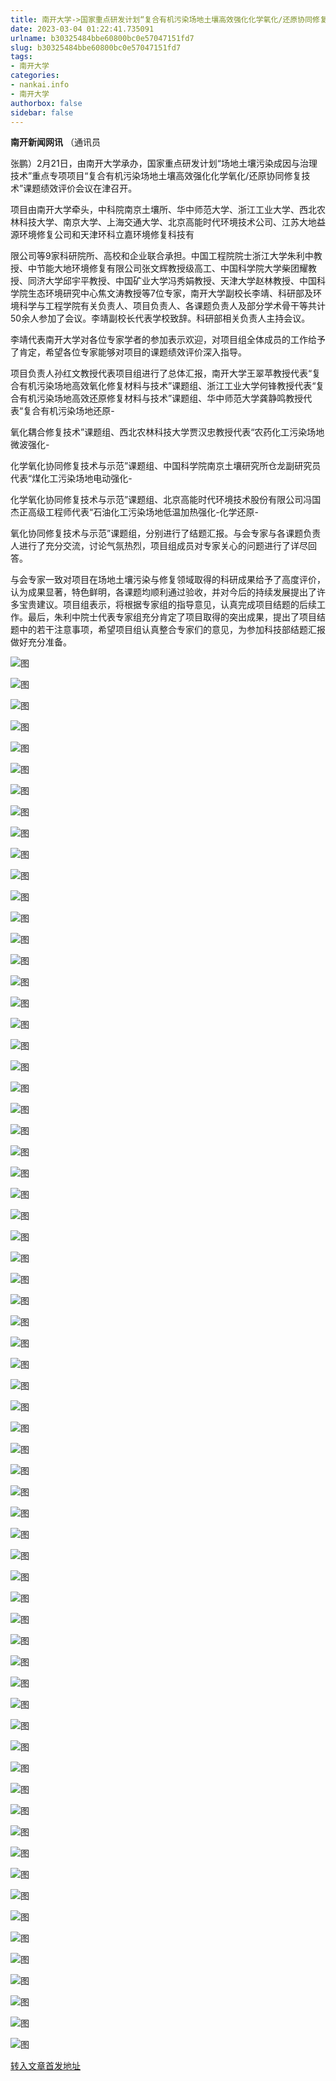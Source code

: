```yaml
---
title: 南开大学->国家重点研发计划“复合有机污染场地土壤高效强化化学氧化/还原协同修复技术”项目课题绩效评价会议召开 | nankai.info
date: 2023-03-04 01:22:41.735091
urlname: b30325484bbe60800bc0e57047151fd7
slug: b30325484bbe60800bc0e57047151fd7
tags: 
- 南开大学
categories:
- nankai.info
- 南开大学
authorbox: false
sidebar: false
---
```

**南开新闻网讯** （通讯员

张鹏）2月21日，由南开大学承办，国家重点研发计划“场地土壤污染成因与治理技术”重点专项项目“复合有机污染场地土壤高效强化化学氧化/还原协同修复技术”课题绩效评价会议在津召开。

项目由南开大学牵头，中科院南京土壤所、华中师范大学、浙江工业大学、西北农林科技大学、南京大学、上海交通大学、北京高能时代环境技术公司、江苏大地益源环境修复公司和天津环科立嘉环境修复科技有
<!--more-->
限公司等9家科研院所、高校和企业联合承担。中国工程院院士浙江大学朱利中教授、中节能大地环境修复有限公司张文辉教授级高工、中国科学院大学柴团耀教授、同济大学邱宇平教授、中国矿业大学冯秀娟教授、天津大学赵林教授、中国科学院生态环境研究中心焦文涛教授等7位专家，南开大学副校长李靖、科研部及环境科学与工程学院有关负责人、项目负责人、各课题负责人及部分学术骨干等共计50余人参加了会议。李靖副校长代表学校致辞。科研部相关负责人主持会议。

李靖代表南开大学对各位专家学者的参加表示欢迎，对项目组全体成员的工作给予了肯定，希望各位专家能够对项目的课题绩效评价深入指导。

项目负责人孙红文教授代表项目组进行了总体汇报，南开大学王翠苹教授代表“复合有机污染场地高效氧化修复材料与技术”课题组、浙江工业大学何锋教授代表“复合有机污染场地高效还原修复材料与技术”课题组、华中师范大学龚静鸣教授代表“复合有机污染场地还原-

氧化耦合修复技术”课题组、西北农林科技大学贾汉忠教授代表“农药化工污染场地微波强化-

化学氧化协同修复技术与示范”课题组、中国科学院南京土壤研究所仓龙副研究员代表“煤化工污染场地电动强化-

化学氧化协同修复技术与示范”课题组、北京高能时代环境技术股份有限公司冯国杰正高级工程师代表“石油化工污染场地低温加热强化-化学还原-

氧化协同修复技术与示范”课题组，分别进行了结题汇报。与会专家与各课题负责人进行了充分交流，讨论气氛热烈，项目组成员对专家关心的问题进行了详尽回答。

与会专家一致对项目在场地土壤污染与修复领域取得的科研成果给予了高度评价，认为成果显著，特色鲜明，各课题均顺利通过验收，并对今后的持续发展提出了许多宝贵建议。项目组表示，将根据专家组的指导意见，认真完成项目结题的后续工作。最后，朱利中院士代表专家组充分肯定了项目取得的突出成果，提出了项目结题中的若干注意事项，希望项目组认真整合专家们的意见，为参加科技部结题汇报做好充分准备。

![图](http://news.nankai.edu.cn/ywsd/system/2023/02/25/g)

![图](http://news.nankai.edu.cn/ywsd/system/2023/02/25/p)

![图](http://news.nankai.edu.cn/ywsd/system/2023/02/25/j)

![图](http://news.nankai.edu.cn/ywsd/system/2023/02/25/)

![图](http://news.nankai.edu.cn/ywsd/system/2023/02/25/a)

![图](http://news.nankai.edu.cn/ywsd/system/2023/02/25/5)

![图](http://news.nankai.edu.cn/ywsd/system/2023/02/25/c)

![图](http://news.nankai.edu.cn/ywsd/system/2023/02/25/f)

![图](http://news.nankai.edu.cn/ywsd/system/2023/02/25/d)

![图](http://news.nankai.edu.cn/ywsd/system/2023/02/25/4)

![图](http://news.nankai.edu.cn/ywsd/system/2023/02/25/6)

![图](http://news.nankai.edu.cn/ywsd/system/2023/02/25/5)

![图](http://news.nankai.edu.cn/ywsd/system/2023/02/25/_)

![图](http://news.nankai.edu.cn/ywsd/system/2023/02/25/4)

![图](http://news.nankai.edu.cn/ywsd/system/2023/02/25/7)

![图](http://news.nankai.edu.cn/ywsd/system/2023/02/25/8)

![图](http://news.nankai.edu.cn/ywsd/system/2023/02/25/9)

![图](http://news.nankai.edu.cn/ywsd/system/2023/02/25/4)

![图](http://news.nankai.edu.cn/ywsd/system/2023/02/25/0)

![图](http://news.nankai.edu.cn/ywsd/system/2023/02/25/0)

![图](http://news.nankai.edu.cn/ywsd/system/2023/02/25/0)

![图](http://news.nankai.edu.cn/ywsd/system/2023/02/25/3)

![图](http://news.nankai.edu.cn/ywsd/system/2023/02/25/0)

![图](http://news.nankai.edu.cn/ywsd/system/2023/02/25/0)

![图](http://news.nankai.edu.cn/)

![图](http://news.nankai.edu.cn/ywsd/system/2023/02/25/8)

![图](http://news.nankai.edu.cn/ywsd/system/2023/02/25/9)

![图](http://news.nankai.edu.cn/ywsd/system/2023/02/25/4)

![图](http://news.nankai.edu.cn/)

![图](http://news.nankai.edu.cn/ywsd/system/2023/02/25/0)

![图](http://news.nankai.edu.cn/ywsd/system/2023/02/25/0)

![图](http://news.nankai.edu.cn/ywsd/system/2023/02/25/0)

![图](http://news.nankai.edu.cn/)

![图](http://news.nankai.edu.cn/ywsd/system/2023/02/25/3)

![图](http://news.nankai.edu.cn/ywsd/system/2023/02/25/0)

![图](http://news.nankai.edu.cn/ywsd/system/2023/02/25/0)

![图](http://news.nankai.edu.cn/)

![图](http://news.nankai.edu.cn/ywsd/system/2023/02/25/c)

![图](http://news.nankai.edu.cn/ywsd/system/2023/02/25/i)

![图](http://news.nankai.edu.cn/ywsd/system/2023/02/25/p)

![图](http://news.nankai.edu.cn/)

![图](http://news.nankai.edu.cn/ywsd/system/2023/02/25/n)

![图](http://news.nankai.edu.cn/ywsd/system/2023/02/25/c)

![图](http://news.nankai.edu.cn/ywsd/system/2023/02/25/)

![图](http://news.nankai.edu.cn/ywsd/system/2023/02/25/u)

![图](http://news.nankai.edu.cn/ywsd/system/2023/02/25/d)

![图](http://news.nankai.edu.cn/ywsd/system/2023/02/25/e)

![图](http://news.nankai.edu.cn/ywsd/system/2023/02/25/)

![图](http://news.nankai.edu.cn/ywsd/system/2023/02/25/i)

![图](http://news.nankai.edu.cn/ywsd/system/2023/02/25/a)

![图](http://news.nankai.edu.cn/ywsd/system/2023/02/25/k)

![图](http://news.nankai.edu.cn/ywsd/system/2023/02/25/n)

![图](http://news.nankai.edu.cn/ywsd/system/2023/02/25/a)

![图](http://news.nankai.edu.cn/ywsd/system/2023/02/25/n)

![图](http://news.nankai.edu.cn/ywsd/system/2023/02/25/)

![图](http://news.nankai.edu.cn/ywsd/system/2023/02/25/s)

![图](http://news.nankai.edu.cn/ywsd/system/2023/02/25/w)

![图](http://news.nankai.edu.cn/ywsd/system/2023/02/25/e)

![图](http://news.nankai.edu.cn/ywsd/system/2023/02/25/n)

![图](http://news.nankai.edu.cn/)

![图](http://news.nankai.edu.cn/)

![图](http://news.nankai.edu.cn/ywsd/system/2023/02/25/:)

![图](http://news.nankai.edu.cn/ywsd/system/2023/02/25/p)

![图](http://news.nankai.edu.cn/ywsd/system/2023/02/25/t)

![图](http://news.nankai.edu.cn/ywsd/system/2023/02/25/t)

![图](http://news.nankai.edu.cn/ywsd/system/2023/02/25/h)

[转入文章首发地址](http://news.nankai.edu.cn/ywsd/system/2023/02/25/030054497.shtml)